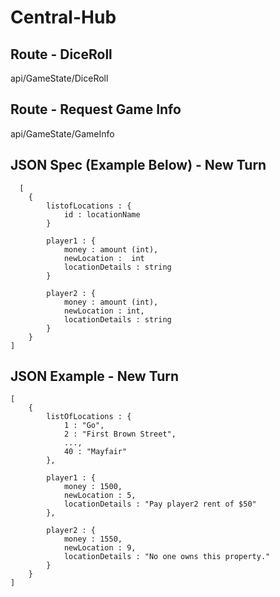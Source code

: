 # Central-Hub

## Route - DiceRoll

api/GameState/DiceRoll


## Route - Request Game Info

api/GameState/GameInfo


## JSON Spec (Example Below) - New Turn

```
  [
	{
		listofLocations : {
			id : locationName
		}
	
		player1 : {
			money : amount (int),
			newLocation :  int
			locationDetails : string	
		}

		player2 : {
			money : amount (int),
			newLocation : int,
			locationDetails : string
		}
	}	
]
```
## JSON Example - New Turn

```
[
	{
		listOfLocations : {
			1 : "Go",
			2 : "First Brown Street",
			...,
			40 : "Mayfair"
		},
		
		player1 : {
			money : 1500,
			newLocation : 5,
			locationDetails : "Pay player2 rent of $50"
		},
		
		player2 : {
			money : 1550,
			newLocation : 9,
			locationDetails : "No one owns this property."
		}
	}
]
```
